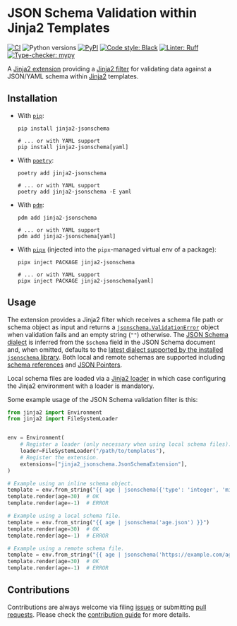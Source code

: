 # JSON Schema Validation within Jinja2 Templates

[![CI](https://github.com/copier-org/jinja2-jsonschema/workflows/tests/badge.svg)](https://github.com/copier-org/jinja2-jsonschema/actions?query=branch%3Amain)
![Python versions](https://img.shields.io/pypi/pyversions/jinja2-jsonschema?logo=python&logoColor=%23959DA5)
[![PyPI](https://img.shields.io/pypi/v/jinja2-jsonschema?logo=pypi&logoColor=%23959DA5)](https://pypi.org/project/jinja2-jsonschema)
[![Code style: Black](https://img.shields.io/badge/code%20style-black-000000.svg)](https://github.com/psf/black)
[![Linter: Ruff](https://img.shields.io/endpoint?url=https://raw.githubusercontent.com/charliermarsh/ruff/main/assets/badge/v2.json)](https://github.com/charliermarsh/ruff)
[![Type-checker: mypy](http://www.mypy-lang.org/static/mypy_badge.svg)](http://mypy-lang.org)

A [Jinja2 extension][jinja-extensions] providing a [Jinja2 filter][jinja-filter] for validating data against a JSON/YAML schema within [Jinja2][jinja] templates.

## Installation

* With [`pip`](https://pip.pypa.io):

    ```shell
    pip install jinja2-jsonschema

    # ... or with YAML support
    pip install jinja2-jsonschema[yaml]
    ```

* With [`poetry`][poetry]:

    ```shell
    poetry add jinja2-jsonschema

    # ... or with YAML support
    poetry add jinja2-jsonschema -E yaml
    ```

* With [`pdm`][pdm]:

    ```shell
    pdm add jinja2-jsonschema

    # ... or with YAML support
    pdm add jinja2-jsonschema[yaml]
    ```

* With [`pipx`][pipx] (injected into the `pipx`-managed virtual env of a package):

    ```shell
    pipx inject PACKAGE jinja2-jsonschema

    # ... or with YAML support
    pipx inject PACKAGE jinja2-jsonschema[yaml]
    ```

## Usage

The extension provides a Jinja2 filter which receives a schema file path or schema object as input and returns a [`jsonschema.ValidationError`][python-jsonschema-validationerror] object when validation fails and an empty string (`""`) otherwise. The [JSON Schema dialect][jsonschema-dialect] is inferred from the `$schema` field in the JSON Schema document and, when omitted, defaults to the [latest dialect supported by the installed `jsonschema` library][python-jsonschema-features]. Both local and remote schemas are supported including [schema references][jsonschema-ref] and [JSON Pointers][jsonschema-jsonpointer].

Local schema files are loaded via a [Jinja2 loader](https://jinja.palletsprojects.com/en/latest/api/#loaders) in which case configuring the Jinja2 environment with a loader is mandatory.

Some example usage of the JSON Schema validation filter is this:

```python
from jinja2 import Environment
from jinja2 import FileSystemLoader


env = Environment(
    # Register a loader (only necessary when using local schema files).
    loader=FileSystemLoader("/path/to/templates"),
    # Register the extension.
    extensions=["jinja2_jsonschema.JsonSchemaExtension"],
)

# Example using an inline schema object.
template = env.from_string("{{ age | jsonschema({'type': 'integer', 'minimum': 0}) }}")
template.render(age=30)  # OK
template.render(age=-1)  # ERROR

# Example using a local schema file.
template = env.from_string("{{ age | jsonschema('age.json') }}")
template.render(age=30)  # OK
template.render(age=-1)  # ERROR

# Example using a remote schema file.
template = env.from_string("{{ age | jsonschema('https://example.com/age.json') }}")
template.render(age=30)  # OK
template.render(age=-1)  # ERROR
```

## Contributions

Contributions are always welcome via filing [issues](https://github.com/copier-org/jinja2-jsonschema/issues) or submitting [pull requests](https://github.com/copier-org/jinja2-jsonschema/pulls). Please check the [contribution guide][contribution-guide] for more details.

[contribution-guide]: https://github.com/copier-org/jinja2-jsonschema/blob/main/CONTRIBUTING.md
[jinja]: https://jinja.palletsprojects.com
[jinja-extensions]: https://jinja.palletsprojects.com/en/latest/extensions/
[jinja-filter]: https://jinja.palletsprojects.com/en/latest/templates/#filters
[jsonschema]: https://json-schema.org
[jsonschema-dialect]: https://json-schema.org/understanding-json-schema/reference/schema.html#schema
[jsonschema-ref]: https://json-schema.org/understanding-json-schema/structuring.html#ref
[jsonschema-jsonpointer]: https://json-schema.org/understanding-json-schema/structuring.html#json-pointer
[pdm]: https://pdm.fming.dev
[pip]: https://pip.pypa.io
[pipx]: https://pypa.github.io/pipx
[poetry]: https://python-poetry.org
[python-jsonschema-features]: https://python-jsonschema.readthedocs.io/en/stable/#features
[python-jsonschema-validationerror]: https://python-jsonschema.readthedocs.io/en/stable/api/jsonschema/exceptions/#jsonschema.exceptions.ValidationError
